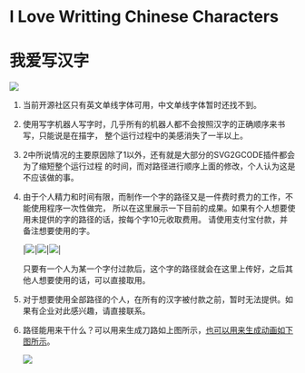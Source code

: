 # I Love Writting Chinese Characters
# 我爱写汉字

![](https://raw.githubusercontent.com/yanzixiang/ILoveWrittingChineseCharacters/master/GIF/%E6%88%91%E7%88%B1%E5%86%99%E6%B1%89%E5%AD%97%E5%8E%8B%E7%BC%A9.gif)

1. 当前开源社区只有英文单线字体可用，中文单线字体暂时还找不到。 
2. 使用写字机器人写字时，几乎所有的机器人都不会按照汉字的正确顺序来书写，只能说是在描字，
   整个运行过程中的美感消失了一半以上。
3. 2中所说情况的主要原因除了1以外，还有就是大部分的SVG2GCODE插件都会为了缩短整个运行过程
   的时间，而对路径进行顺序上面的修改，个人认为这是不应该做的事。
4. 由于个人精力和时间有限，而制作一个字的路径又是一件费时费力的工作，不能使用程序一次性做完，
   所以在这里展示一下目前的成果。如果有个人想要使用未提供的字的路径的话，按每个字10元收取费用。
   请使用支付宝付款，并备注想要使用的字。

   |![](https://raw.githubusercontent.com/yanzixiang/ILoveWrittingChineseCharacters/master/SK/weixin.png)|![](https://raw.githubusercontent.com/yanzixiang/ILoveWrittingChineseCharacters/master/SK/891582546.jpg)|![](https://raw.githubusercontent.com/yanzixiang/ILoveWrittingChineseCharacters/master/SK/1580970624.jpg)|

   只要有一个人为某一个字付过款后，这个字的路径就会在这里上传好，之后其他人想要使用的话，可以直接取用。

5. 对于想要使用全部路径的个人，在所有的汉字被付款之前，暂时无法提供。如果有企业对此感兴趣，请直接联系。
6. 路径能用来干什么？可以用来生成刀路如上图所示，[也可以用来生成动画如下图所示](http://yanzixiang.github.io/animejs.html)。

   ![](https://raw.githubusercontent.com/yanzixiang/ILoveWrittingChineseCharacters/master/GIF/燕子翔.gif)
